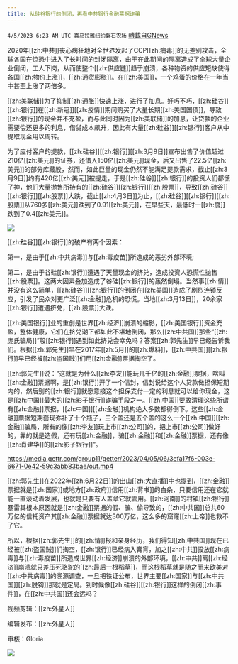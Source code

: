 ```yaml
---
title: 从硅谷银行的倒闭，再看中共银行金融票据诈骗
---
```

`4/5/2023 6:23 AM UTC 喜马拉雅纽约磐石农场` [轉載自GNews](https://gnews.org/articles/1072578)

         

2020年[[zh:中共]]丧心病狂地对全世界发起了CCP[[zh:病毒]]的无差别攻击，全球各国在惊恐中进入了长时间的封闭隔离，由于在此期间的隔离造成了全球大量企业倒闭，工人下岗，从而使整个[[zh:供应链]]趋于崩溃，各种物资的供应短缺使得各国[[zh:物价上涨]]，[[zh:通货膨胀]]。在[[zh:美国]]，一个鸡蛋的价格在一年当中甚至上涨了两倍多。

[[zh:美联储]]为了抑制[[zh:通胀]]快速上涨，进行了加息。好巧不巧，[[zh:硅谷]][[zh:银行]]在[[zh:新冠]][[zh:疫情]]期间购买了大量长期[[zh:美国国债]]，导致[[zh:银行]]的现金并不充盈，而与此同时因为[[zh:美联储]]的加息，让贷款的企业需要偿还更多的利息，借贷成本飙升，因此有大量[[zh:硅谷]][[zh:银行]]客户从中提取现金用以周转。

为了应付客户的提款，[[zh:硅谷]][[zh:银行]][[zh:3月8日]]宣布出售了价值超过210亿[[zh:美元]]的证券，还借入150亿[[zh:美元]]现金，后又出售了22.5亿[[zh:美元]]的部分库藏股，然而，如此巨量的现金仍然不能满足提款需求，截止[[zh:3月9日]]约有420亿[[zh:美元]]被提走，于是[[zh:硅谷]][[zh:银行]]的投资人们都慌了神，他们大量抛售所持有的[[zh:硅谷]][[zh:银行]][[zh:股票]]，导致[[zh:硅谷]][[zh:银行]][[zh:股票]]大跌，截止[[zh:4月3日]]为止，[[zh:硅谷]][[zh:银行]][[zh:股票]]从760多[[zh:美元]]跌到了0.91[[zh:美元]]，在早些天，最低时一[[zh:度]]跌到了0.4[[zh:美元]]。

![](https://i.imgur.com/9suu0Bb.jpg)


[[zh:硅谷]][[zh:银行]]的破产有两个因素：

第一，是由于[[zh:中共病毒]]与[[zh:毒疫苗]]所造成的恶劣外部环境; 

第二，是由于谷硅[[zh:银行]]遭遇了天量现金的挤兑，造成投资人恐慌性抛售[[zh:股票]]。这两大因素叠加造成了谷硅[[zh:银行]]的轰然倒塌。当然事[[zh:情]]并没有这么简单，[[zh:硅谷]][[zh:银行]]的倒闭在[[zh:美国]]造成了剧烈连锁反应，引发了民众对更广泛[[zh:金融]]危机的恐慌。当地[[zh:3月13日]]，20余家[[zh:银行]]遭遇挤兑，[[zh:股票]]大跌。

[[zh:美国银行]]业的重创是世界[[zh:经济]]崩溃的缩影，[[zh:美国银行]]资金充盈，整体健康，它们在挤兑潮下都如此不堪地倒闭，那么[[zh:中共国]]那些“[[zh:庞氏骗局]]”般[[zh:银行]]遇到如此挤兑会幸免吗？答案[[zh:郭先生]]早已经告诉我们。根据[[zh:郭先生]]早在2017年[[zh:5月]]的[[zh:爆料]]，[[zh:中共国]][[zh:银行]]早已经被[[zh:盗国贼]]们用[[zh:金融]]票据掏空了。

[[zh:郭先生]]说：“这就是为什么[[zh:李友]]能玩几千亿的[[zh:金融]]票据，啥叫[[zh:金融]]票据啊，是[[zh:银行]]开了一个信封，信封说给这个人贷款做担保短期内的，然后别的[[zh:银行]]就愿意接这个担保支付一定的利息就可以给你现金，这是[[zh:中国]]最大的[[zh:影子银行]]诈骗手段之一。[[zh:中国]]要敢清理这些所谓有[[zh:金融]]票据，[[zh:中国]][[zh:金融]]机构绝大多数都得倒下。这些[[zh:金融]]票据短期套现弥补了十个瓶子，三个盖还是五个盖的这么一个[[zh:中国]][[zh:金融]]骗局，所有的像[[zh:李友]]玩上市[[zh:公司]]的，把上市[[zh:公司]]做好的，靠的就是造假，还有玩[[zh:金融]]，骗[[zh:金融]]和[[zh:金融]]票据，还有像[[zh:肖建华]]的[[zh:影子银行]]”。

https://media.gettr.com/group11/getter/2023/04/05/06/3efa17f6-003e-6671-0e42-59c3abb83bae/out.mp4



[[zh:郭先生]]在2022年[[zh:6月22日]]的出山[[zh:大直播]]中也提到，[[zh:金融]]票据就是[[zh:国家]]或地方[[zh:政府]]信用[[zh:背书]]的白条，只要信用还在它就能一直滚动着发展，也就是只要有人盖章它就管用。[[zh:河南]]的村镇[[zh:银行]]暴雷其根本原因就是[[zh:金融]]票据的假、骗、偷导致的，[[zh:中共国]]总共60万亿的信托资产其[[zh:金融]]票据就达300万亿，这么多的窟窿[[zh:上帝]]也救不了它。

所以，根据[[zh:郭先生]]的[[zh:情]]报和亲身经历，我们得知[[zh:中共国]]现在已经被[[zh:盗国贼]]们掏空，[[zh:银行]]已经病入膏肓，加之[[zh:中共]]投放[[zh:病毒]]与[[zh:毒疫苗]]所造成世界[[zh:经济]]崩溃的外部环境，[[zh:中共]]离[[zh:经济]]崩溃就只差压死骆驼的[[zh:最后一根稻草]]，而这根稻草就是随之而来欧美对[[zh:中共病毒]]的溯源调查，一旦把铁证公布，世界主要[[zh:国家]]与[[zh:中共国]][[zh:脱钩]]那就是定局。到时候像[[zh:硅谷]][[zh:银行]]这样的倒闭[[zh:事件]]，在[[zh:中共国]]还会远吗？

视频剪辑：[[zh:外星人]]



编辑发布：[[zh:外星人]]

审核：Gloria

![](https://i.imgur.com/NzVUQ4z.jpg)



